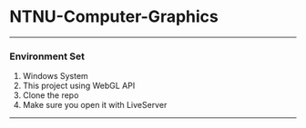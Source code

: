 # NTNU-Computer-Graphics

***
### **Environment Set**
1. Windows System
2. This project using WebGL API
3. Clone the repo
4. Make sure you open it with LiveServer
***
